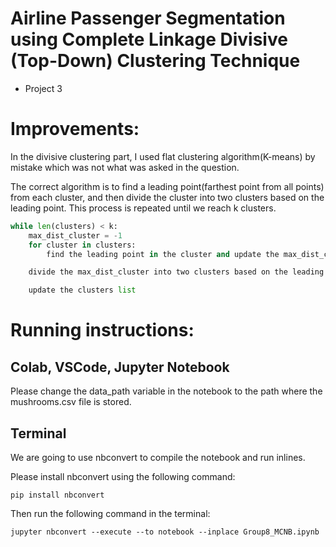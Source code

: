 # Airline Passenger Segmentation using Complete Linkage Divisive (Top-Down) Clustering Technique
* Project 3

# Improvements:
In the divisive clustering part, I used flat clustering algorithm(K-means) by mistake which was not what was asked in the question.

The correct algorithm is to find a leading point(farthest point from all points) from each cluster, and then divide the cluster into two clusters based on the leading point. This process is repeated until we reach k clusters.

```python
while len(clusters) < k:
    max_dist_cluster = -1
    for cluster in clusters:
        find the leading point in the cluster and update the max_dist_cluster if the distance is greater than the previous max_dist_cluster

    divide the max_dist_cluster into two clusters based on the leading point

    update the clusters list
```

# Running instructions:

## Colab, VSCode, Jupyter Notebook

Please change the data_path variable in the notebook to the path where the mushrooms.csv file is stored.

## Terminal

We are going to use nbconvert to compile the notebook and run inlines. 

Please install nbconvert using the following command:

```
pip install nbconvert
```

Then run the following command in the terminal:

```
jupyter nbconvert --execute --to notebook --inplace Group8_MCNB.ipynb
```
